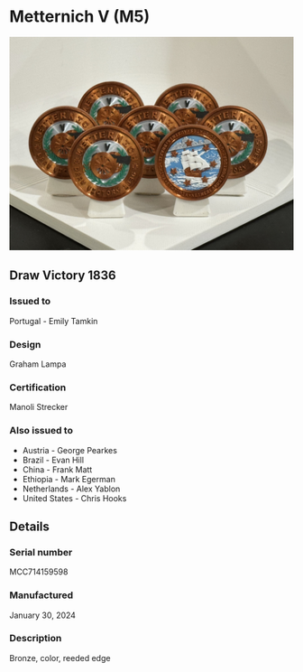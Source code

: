 
# Metternich V (M5)

![Metternich V (M5) Coins](m5-coins.jpg)

## Draw Victory 1836

### Issued to

Portugal - Emily Tamkin

### Design

Graham Lampa

### Certification

Manoli Strecker

### Also issued to

* Austria - George Pearkes
* Brazil - Evan Hill
* China - Frank Matt
* Ethiopia - Mark Egerman
* Netherlands - Alex Yablon
* United States - Chris Hooks

## Details

### Serial number

MCC714159598

### Manufactured
January 30, 2024

### Description

Bronze, color, reeded edge
